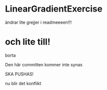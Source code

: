 LinearGradientExercise
======================


ändrar lite grejjer i readmeeeen!!!



och lite till!
=======
borta


Den här committen kommer inte synas


SKA PUSHAS!









nu blir det konflikt